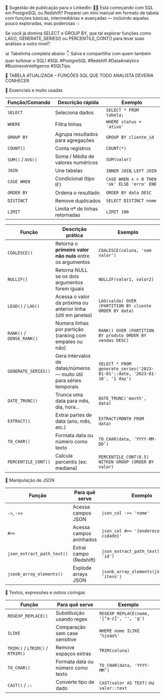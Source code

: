 📣 Sugestão de publicação para o LinkedIn:
👨‍💻 Está começando com SQL em PostgreSQL ou Redshift?
Preparei um mini manual em formato de tabela com funções básicas, intermediárias e avançadas — incluindo aquelas pouco exploradas, mas poderosas 💥

Se você já domina SELECT e GROUP BY, que tal explorar funções como LAG(), GENERATE_SERIES() ou PERCENTILE_CONT() para levar suas análises a outro nível?

📊 Tabelinha completa abaixo 👇
Salva e compartilha com quem também quer turbinar o SQL!
#SQL #PostgreSQL #Redshift #DataAnalytics #BusinessIntelligence #SQLTips


📘 TABELA ATUALIZADA – FUNÇÕES SQL QUE TODO ANALISTA DEVERIA CONHECER

🚀 Essenciais e muito usadas

| Função/Comando    | Descrição rápida                  | Exemplo                                     |
| ----------------- | --------------------------------- | ------------------------------------------- |
| `SELECT`          | Seleciona dados                   | `SELECT * FROM tabela;`                     |
| `WHERE`           | Filtra linhas                     | `WHERE status = 'ativo'`                    |
| `GROUP BY`        | Agrupa resultados para agregações | `GROUP BY cliente_id`                       |
| `COUNT()`         | Conta registros                   | `COUNT(*)`                                  |
| `SUM()` / `AVG()` | Soma / Média de valores numéricos | `SUM(valor)`                                |
| `JOIN`            | Une tabelas                       | `INNER JOIN`, `LEFT JOIN`                   |
| `CASE WHEN`       | Condicional (tipo IF)             | `CASE WHEN x > 0 THEN 'ok' ELSE 'erro' END` |
| `ORDER BY`        | Ordena o resultado                | `ORDER BY data DESC`                        |
| `DISTINCT`        | Remove duplicados                 | `SELECT DISTINCT nome`                      |
| `LIMIT`           | Limita nº de linhas retornadas    | `LIMIT 100`                                 |


| Função                           | Descrição prática                                                   | Exemplo                                                                    |
| -------------------------------- | ------------------------------------------------------------------- | -------------------------------------------------------------------------- |
| `COALESCE()`                     | Retorna o **primeiro valor não nulo** entre os argumentos           | `COALESCE(coluna, 'sem valor')`                                            |
| `NULLIF()`                       | Retorna NULL se os dois argumentos forem iguais                     | `NULLIF(valor1, valor2)`                                                   |
| `LEAD()` / `LAG()`               | Acessa o valor da próxima ou anterior linha (útil em janelas)       | `LAG(saldo) OVER (PARTITION BY cliente ORDER BY data)`                     |
| `RANK()` / `DENSE_RANK()`        | Numera linhas por partição (ranking com empates ou não)             | `RANK() OVER (PARTITION BY produto ORDER BY vendas DESC)`                  |
| `GENERATE_SERIES()`              | Gera intervalos de datas/números — muito útil para séries temporais | `SELECT * FROM generate_series('2023-01-01'::date, '2023-01-10', '1 day')` |
| `DATE_TRUNC()`                   | Trunca uma data para mês, dia, hora...                              | `DATE_TRUNC('month', data)`                                                |
| `EXTRACT()`                      | Extrai partes de data (ano, mês, etc.)                              | `EXTRACT(MONTH FROM data)`                                                 |
| `TO_CHAR()`                      | Formata data ou número como texto                                   | `TO_CHAR(data, 'YYYY-MM-DD')`                                              |
| `PERCENTILE_CONT()`              | Calcula percentis (ex: mediana)                                     | `PERCENTILE_CONT(0.5) WITHIN GROUP (ORDER BY valor)`                       |


🧩 Manipulação de JSON

| Função                     | Para quê serve          | Exemplo                                     |
| -------------------------- | ----------------------- | ------------------------------------------- |
| `->`, `->>`                | Acessa campos JSON      | `json_col ->> 'nome'`                       |
| `#>>`                      | Acessa campos aninhados | `json_col #>> '{endereco, cidade}'`         |
| `json_extract_path_text()` | Extrai campo (Redshift) | `json_extract_path_text(json_col, 'id')`    |
| `jsonb_array_elements()`   | Explode arrays JSON     | `jsonb_array_elements(json_col -> 'itens')` |

🔎 Textos, expressões e outros coringas

| Função                           | Para quê serve                    | Exemplo                                   |
| -------------------------------- | --------------------------------- | ----------------------------------------- |
| `REGEXP_REPLACE()`               | Substituição usando regex         | `REGEXP_REPLACE(nome, '[^a-z]', '', 'g')` |
| `ILIKE`                          | Comparação sem case sensitive     | `WHERE nome ILIKE '%joão%'`               |
| `TRIM()` / `LTRIM()` / `RTRIM()` | Remove espaços extras             | `TRIM(coluna)`                            |
| `TO_CHAR()`                      | Formata data ou número como texto | `TO_CHAR(data, 'YYYY-MM')`                |
| `CAST()` / `::`                  | Converte tipo de dado             | `CAST(valor AS TEXT)` ou `valor::text`    |
